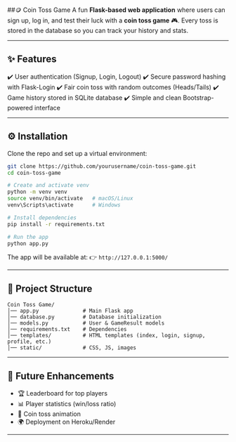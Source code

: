 
##🪙 Coin Toss Game
A fun **Flask-based web application** where users can sign up, log in, and test their luck with a **coin toss game** 🎮.
Every toss is stored in the database so you can track your history and stats.

---

## ✨ Features

✔️ User authentication (Signup, Login, Logout)
✔️ Secure password hashing with Flask-Login
✔️ Fair coin toss with random outcomes (Heads/Tails)
✔️ Game history stored in SQLite database
✔️ Simple and clean Bootstrap-powered interface

---

## ⚙️ Installation

Clone the repo and set up a virtual environment:

```bash
git clone https://github.com/yourusername/coin-toss-game.git
cd coin-toss-game

# Create and activate venv
python -m venv venv
source venv/bin/activate   # macOS/Linux
venv\Scripts\activate      # Windows

# Install dependencies
pip install -r requirements.txt

# Run the app
python app.py
```

The app will be available at:
👉 `http://127.0.0.1:5000/`

---

## 📂 Project Structure

```
Coin Toss Game/
│── app.py              # Main Flask app
│── database.py         # Database initialization
│── models.py           # User & GameResult models
│── requirements.txt    # Dependencies
│── templates/          # HTML templates (index, login, signup, profile, etc.)
│── static/             # CSS, JS, images
```

---

## 🚀 Future Enhancements

* 🏆 Leaderboard for top players
* 📊 Player statistics (win/loss ratio)
* 🎨 Coin toss animation
* 🌍 Deployment on Heroku/Render

---




